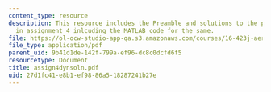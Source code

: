 ```yaml
---
content_type: resource
description: This resource includes the Preamble and solutions to the problem refered
  in assignment 4 inlcuding the MATLAB code for the same.
file: https://ol-ocw-studio-app-qa.s3.amazonaws.com/courses/16-423j-aerospace-biomedical-and-life-support-engineering-spring-2006/27d1fc41e8b1ef9886a518287241b27e_assign4dynsoln.pdf
file_type: application/pdf
parent_uid: 9b41d1de-142f-799a-ef96-dc8c0dcfd6f5
resourcetype: Document
title: assign4dynsoln.pdf
uid: 27d1fc41-e8b1-ef98-86a5-18287241b27e
---
```

